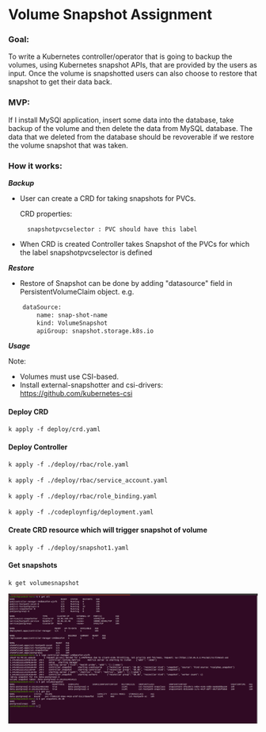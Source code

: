 # Volume Snapshot Assignment


### Goal:

To write a Kubernetes controller/operator that is going to backup the volumes, using Kubernetes snapshot APIs, that are provided by the users as input. Once the volume is snapshotted users can also choose to restore that snapshot to get their data back.


### MVP:

If I install MySQl application, insert some data into the database, take backup of the volume and then delete the data from MySQL database. The data that we deleted from the database should be revoverable if we restore the volume snapshot that was taken.


### How it works:

***Backup***


- User can create a CRD for taking snapshots for  PVCs.

    CRD properties:
        
        snapshotpvcselector : PVC should have this label

- When CRD is created Controller takes Snapshot of the PVCs for which the label snapshotpvcselector is defined 


***Restore***

- Restore of Snapshot can be done by adding "datasource" field in PersistentVolumeClaim object.
e.g.
```
    dataSource:
        name: snap-shot-name
        kind: VolumeSnapshot
        apiGroup: snapshot.storage.k8s.io

```    

***Usage***

Note: 
- Volumes must use CSI-based.
- Install external-snapshotter and csi-drivers: https://github.com/kubernetes-csi 



#### Deploy CRD
```
k apply -f deploy/crd.yaml
```

#### Deploy Controller
```
k apply -f ./deploy/rbac/role.yaml 

k apply -f ./deploy/rbac/service_account.yaml 

k apply -f ./deploy/rbac/role_binding.yaml

k apply -f ./codeploynfig/deployment.yaml
```

#### Create CRD resource which will trigger snapshot of volume
```
k apply -f ./deploy/snapshot1.yaml

```

#### Get snapshots
```
k get volumesnapshot
```

![](assests/img/snap1.png?raw=true "Snapshots")
